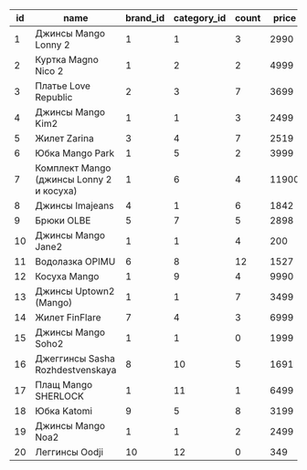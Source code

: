 | id | name | brand_id | category_id | count | price | sizes |
| --- | --- | --- | --- | --- | --- | --- |
| 1 | Джинсы Mango Lonny 2 | 1 | 1 | 3 | 2990 | 34,36,38,42 |
| 2 | Куртка Magno Nico 2 | 1 | 2 | 2 | 4999 | S,M,L |
| 3 | Платье Love Republic | 2 | 3 | 7 | 3699 | 40,46,48 |
| 4 | Джинсы Mango Kim2 | 1 | 1 | 3 | 2499 | 34,36,38,40 |
| 5 | Жилет Zarina | 3 | 4 | 7 | 2519 | 42,46,50,52 |
| 6 | Юбка Mango Park | 1 | 5 | 2 | 3999 | 34,36,38,40 |
| 7 | Комплект Mango (джинсы Lonny 2 и косуха) | 1 | 6 | 4 | 11900 | 36,38,M,L,S |
| 8 | Джинсы Imajeans | 4 | 1 | 6 | 1842 | 34,36,38,42 |
| 9 | Брюки OLBE | 5 | 7 | 5 | 2898 | 44,46,48 |
| 10 | Джинсы Mango Jane2 | 1 | 1 | 4 | 200 | 32,34,40 |
| 11 | Водолазка OPIMU | 6 | 8 | 12 | 1527 | M,XL,L,S |
| 12 | Косуха Mango | 1 | 9 | 4 | 9990 | M,L,S |
| 13 | Джинсы Uptown2 (Mango) | 1 | 1 | 7 | 3499 | 34,36,38,40,42 |
| 14 | Жилет FinFlare | 7 | 4 | 3 | 6999 | M,L,XL,2XL |
| 15 | Джинсы Mango Soho2 | 1 | 1 | 0 | 1999 | 34,36,38 |
| 16 | Джеггинсы Sasha Rozhdestvenskaya | 8 | 10 | 5 | 1691 | 42,46,48,50 |
| 17 | Плащ Mango SHERLOCK | 1 | 11 | 1 | 6499 | XS,S,M,L |
| 18 | Юбка Katomi | 9 | 5 | 8 | 3199 | 34,40,42 |
| 19 | Джинсы Mango Noa2 | 1 | 1 | 2 | 2499 | 32,34,36,38,40,42,44 |
| 20 | Леггинсы Oodji | 10 | 12 | 0 | 349 | M,L,S |
